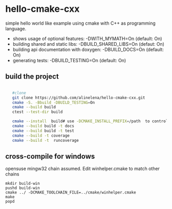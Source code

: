# hello-cmake-cxx
simple hello world like example using cmake with C++ as programming language.

* shows usage of optional features: -DWITH_MYMATH=On (default: On)
* building shared and static libs: -DBUILD_SHARED_LIBS=On (defaut: On)
* building api documentation with doxygen: -DBUILD_DOCS=On (default: On)
* generating tests: -DBUILD_TESTING=On (default: On)

## build the project
```bash

   #clone
   git clone https://github.com/alinelena/hello-cmake-cxx.git
   cmake -S. -Bbuild -DBUILD_TESTING=On
   cmake --build build
   ctest --test-dir build

   cmake --install  build# use -DCMAKE_INSTALL_PREFIX=/path  to control the installation path
   cmake --build build -t docs
   cmake --build build -t test
   cmake --build -t coverage
   cmake --build -t  runcoverage
```

## cross-compile for windows
opensuse mingw32 chain assumed. Edit winhelper.cmake to match other chains
```
mkdir build-win
pushd build-win
cmake ../ -DCMAKE_TOOLCHAIN_FILE=../cmake/winhelper.cmake
make
popd
```
